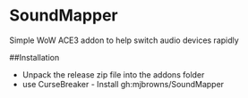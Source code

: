 # SoundMapper
Simple WoW ACE3 addon to help switch audio devices rapidly

##Installation
* Unpack the release zip file into the addons folder
* use CurseBreaker - Install gh:mjbrowns/SoundMapper
